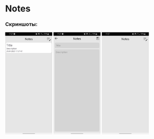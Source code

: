 # Notes
### Скриншоты:
<div>
  <img src="img/img1.jpg" width="30%">
  <img src="img/img2.jpg" width="30%">
  <img src="img/img3.jpg" width="30%">
</div>
